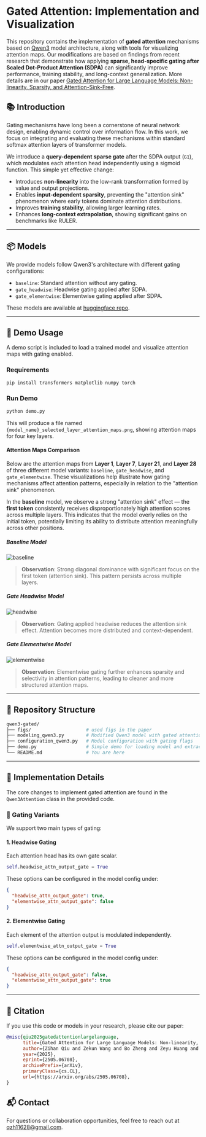 # Gated Attention: Implementation and Visualization

This repository contains the implementation of **gated attention** mechanisms based on [Qwen3](https://github.com/QwenLM/Qwen3) model architecture, along with tools for visualizing attention maps. Our modifications are based on findings from recent research that demonstrate how applying **sparse, head-specific gating after Scaled Dot-Product Attention (SDPA)** can significantly improve performance, training stability, and long-context generalization. More details are in our paper [Gated Attention for Large Language Models: Non-linearity, Sparsity, and Attention-Sink-Free](https://arxiv.org/abs/2505.06708).

## 📚 Introduction

Gating mechanisms have long been a cornerstone of neural network design, enabling dynamic control over information flow. In this work, we focus on integrating and evaluating these mechanisms within standard softmax attention layers of transformer models.

We introduce a **query-dependent sparse gate** after the SDPA output (`G1`), which modulates each attention head independently using a sigmoid function. This simple yet effective change:

- Introduces **non-linearity** into the low-rank transformation formed by value and output projections.
- Enables **input-dependent sparsity**, preventing the "attention sink" phenomenon where early tokens dominate attention distributions.
- Improves **training stability**, allowing larger learning rates.
- Enhances **long-context extrapolation**, showing significant gains on benchmarks like RULER.

---

## 📦 Models

We provide models follow Qwen3's architecture with different gating configurations:

- `baseline`: Standard attention without any gating.
- `gate_headwise`: Headwise gating applied after SDPA.
- `gate_elementwise`: Elementwise gating applied after SDPA.

These models are available at [huggingface repo](https://huggingface.co/QwQZh/gated_attention).

---


## 🧪 Demo Usage

A demo script is included to load a trained model and visualize attention maps with gating enabled.

### Requirements

```bash
pip install transformers matplotlib numpy torch
```

### Run Demo

```bash
python demo.py
```

This will produce a file named `{model_name}_selected_layer_attention_maps.png`, showing attention maps for four key layers.

#### Attention Maps Comparison

Below are the attention maps from **Layer 1**, **Layer 7**, **Layer 21**, and **Layer 28** of three different model variants: `baseline`, `gate_headwise`, and `gate_elementwise`. These visualizations help illustrate how gating mechanisms affect attention patterns, especially in relation to the "attention sink" phenomenon.

In the **baseline** model, we observe a strong "attention sink" effect — the **first token** consistently receives disproportionately high attention scores across multiple layers. This indicates that the model overly relies on the initial token, potentially limiting its ability to distribute attention meaningfully across other positions.

##### Baseline Model  

![baseline](baseline_selected_layer_attention_maps.png)

> **Observation**: Strong diagonal dominance with significant focus on the first token (attention sink). This pattern persists across multiple layers.

##### Gate Headwise Model  

![headwise](gate_headwise_selected_layer_attention_maps.png)

> **Observation**: Gating applied headwise reduces the attention sink effect. Attention becomes more distributed and context-dependent.

##### Gate Elementwise Model  

![elementwise](gate_elementwise_selected_layer_attention_maps.png)

> **Observation**: Elementwise gating further enhances sparsity and selectivity in attention patterns, leading to cleaner and more structured attention maps.

---

## 📁 Repository Structure

```sh
qwen3-gated/
├── figs/                    # used figs in the paper
├── modeling_qwen3.py        # Modified Qwen3 model with gated attention
├── configuration_qwen3.py   # Model configuration with gating flags
├── demo.py                  # Simple demo for loading model and extracting 
└── README.md                # You are here
```

---

## 🔧 Implementation Details

The core changes to implement gated attention are found in the `Qwen3Attention` class in the provided code.

### 🧠 Gating Variants

We support two main types of gating:

#### 1. **Headwise Gating**

Each attention head has its own gate scalar.

```python
self.headwise_attn_output_gate = True
```

These options can be configured in the model config under:

```json
{
  "headwise_attn_output_gate": true,
  "elementwise_attn_output_gate": false
}
```

#### 2. **Elementwise Gating**

Each element of the attention output is modulated independently.

```python
self.elementwise_attn_output_gate = True
```

These options can be configured in the model config under:

```json
{
  "headwise_attn_output_gate": false,
  "elementwise_attn_output_gate": true
}
```

---


## 📝 Citation

If you use this code or models in your research, please cite our paper:

```bibtex
@misc{qiu2025gatedattentionlargelanguage,
      title={Gated Attention for Large Language Models: Non-linearity, Sparsity, and Attention-Sink-Free}, 
      author={Zihan Qiu and Zekun Wang and Bo Zheng and Zeyu Huang and Kaiyue Wen and Songlin Yang and Rui Men and Le Yu and Fei Huang and Suozhi Huang and Dayiheng Liu and Jingren Zhou and Junyang Lin},
      year={2025},
      eprint={2505.06708},
      archivePrefix={arXiv},
      primaryClass={cs.CL},
      url={https://arxiv.org/abs/2505.06708}, 
}
```

## 📬 Contact

For questions or collaboration opportunities, feel free to reach out at <qzh11628@gmail.com>.
